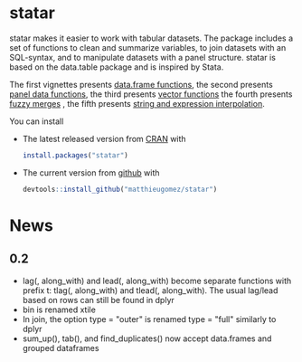 statar
======

statar makes it easier to work with tabular datasets. The package includes a set of functions to clean and summarize variables, to join datasets with an SQL-syntax, and to manipulate datasets with a panel
structure. statar is based on the data.table package and is inspired by Stata.

The first vignettes presents [data.frame functions](vignettes/summary.Rmd),  the second presents [panel data functions](vignettes/panel-data.Rmd), the third presents [vector functions](vignettes/vector.Rmd)
the fourth presents [fuzzy merges](vignettes/merge-records.Rmd) , the fifth presents [string and expression interpolation](vignettes/macros.Rmd).

You can install 

- The latest released version from [CRAN](http://cran.r-project.org/web/packages/statar/index.html) with

	```R
	install.packages("statar")
	```
-  The current version from [github](https://github.com/matthieugomez/statar) with  

	```R
	devtools::install_github("matthieugomez/statar")
	```




# News

## 0.2
- lag(, along_with) and lead(, along_with) become separate functions with prefix t: tlag(, along_with) and tlead(, along_with). The usual lag/lead based on rows can still be found in dplyr
- bin is renamed xtile
- In join, the option type = "outer" is renamed type = "full" similarly to dplyr
- sum_up(), tab(), and find_duplicates() now accept data.frames and grouped dataframes





